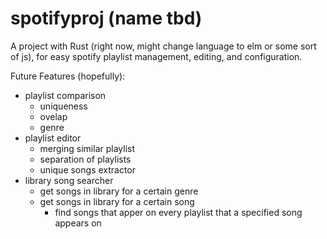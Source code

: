 # spotifyproj (name tbd)

A project with Rust (right now, might change language to elm or some sort of js), for easy spotify playlist management, editing, and configuration.

Future Features (hopefully):
- playlist comparison
  - uniqueness
  - ovelap
  - genre
- playlist editor
  - merging similar playlist
  - separation of playlists
  - unique songs extractor
- library song searcher
  - get songs in library for a certain genre
  - get songs in library for a certain song
    - find songs that apper on every playlist that a specified song appears on